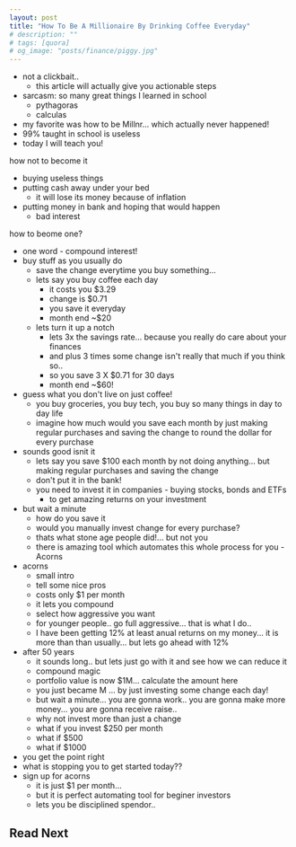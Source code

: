 ```yaml
---
layout: post
title: "How To Be A Millionaire By Drinking Coffee Everyday"
# description: ""
# tags: [quora]
# og_image: "posts/finance/piggy.jpg"
---
```


<!-- {% include image.html path="posts/finance/piggy.jpg" path-detail="posts/finance/piggy.jpg" alt="Make Passive Income" %} -->




* not a clickbait..
    * this article will actually give you actionable steps
* sarcasm: so many great things I learned in school
    * pythagoras
    * calculas
* my favorite was how to be Millnr... which actually never happened!
* 99% taught in school is useless
* today I will teach you!

how not to become it

* buying useless things
* putting cash away under your bed
    * it will lose its money because of inflation
* putting money in bank and hoping that would happen
    * bad interest

how to beome one?

* one word - compound interest!
* buy stuff as you usually do
    * save the change everytime you buy something...
    * lets say you buy coffee each day 
        * it costs you $3.29
        * change is $0.71
        * you save it everyday
        * month end ~$20
    * lets turn it up a notch
        * lets 3x the savings rate... because you really do care about your finances
        * and plus 3 times some change isn't really that much if you think so..
        * so you save 3 X $0.71 for 30 days
        * month end ~$60!
* guess what you don't live on just coffee!
    * you buy groceries, you buy tech, you buy so many things in day to day life
    * imagine how much would you save each month by just making regular purchases and saving the change to round the dollar for every purchase
* sounds good isnit it
    * lets say you save $100 each month by not doing anything... but making regular purchases and saving the change
    * don't put it in the bank!
    * you need to invest it in companies - buying stocks, bonds and ETFs
        * to get amazing returns on your investment
* but wait a minute
    * how do you save it
    * would you manually invest change for every purchase?
    * thats what stone age people did!... but not you
    * there is amazing tool which automates this whole process for you - Acorns
* acorns
    * small intro
    * tell some nice pros
    * costs only $1 per month
    * it lets you compound
    * select how aggressive you want
    * for younger people.. go full aggressive... that is what I do..
    * I have been getting 12% at least anual returns on my money... it is more than than usually... but lets go ahead with 12%
* after 50 years
    * it sounds long.. but lets just go with it and see how we can reduce it
    * compound magic
    * portfolio value is now $1M... calculate the amount here
    * you just became M ... by just investing some change each day!
    * but wait a minute... you are gonna work.. you are gonna make more money... you are gonna receive raise..
    * why not invest more than just a change
    * what if you invest $250 per month
    * what if $500
    * what if $1000
* you get the point right
* what is stopping you to get started today??
* sign up for acorns
    * it is just $1 per month... 
    * but it is perfect automating tool for beginer investors
    * lets you be disciplined spendor..















## Read Next

<!-- [How to make passive income? More importantly - WHY?](http://ngninja.com/posts/how-to-make-passive-income) -->